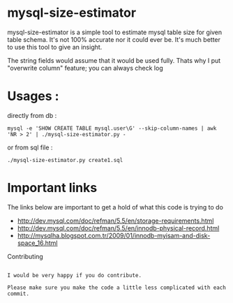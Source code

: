 mysql-size-estimator
===================

mysql-size-estimator is a simple tool to estimate mysql table size for given table schema. It's not 100% accurate nor it could ever be. It's much better to use this tool to give an insight.

The string fields would assume that it would be used fully. Thats why I put "overwrite column" feature; you can always check log

Usages :
===============

directly from db :

    mysql -e 'SHOW CREATE TABLE mysql.user\G' --skip-column-names | awk 'NR > 2' | ./mysql-size-estimator.py -

or from sql file :

    ./mysql-size-estimator.py create1.sql


Important links
===============

The links below are important to get a hold of what this code is trying to do

- http://dev.mysql.com/doc/refman/5.5/en/storage-requirements.html
- http://dev.mysql.com/doc/refman/5.5/en/innodb-physical-record.html
- http://mysqlha.blogspot.com.tr/2009/01/innodb-myisam-and-disk-space_16.html


Contributing
~~~~~~~~~~~~

I would be very happy if you do contribute.

Please make sure you make the code a little less complicated with each commit.
